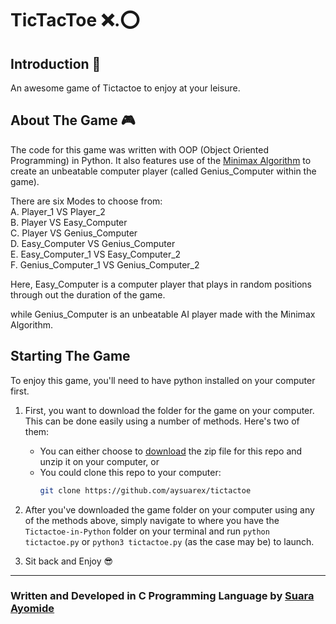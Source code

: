 # TicTacToe  ❌.⭕

## Introduction 👀

An awesome game of Tictactoe to enjoy at your leisure.

## About The Game 🎮
The code for this game was written with OOP (Object Oriented Programming)
 in Python. It also features use of the
 [Minimax Algorithm](https://en.wikipedia.org/wiki/Minimax) to create
 an unbeatable computer player (called Genius_Computer within the game).

There are six Modes to choose from:\
A. Player_1 VS Player_2\
B. Player VS Easy_Computer\
C. Player VS Genius_Computer\
D. Easy_Computer VS Genius_Computer\
E. Easy_Computer_1 VS Easy_Computer_2\
F. Genius_Computer_1 VS Genius_Computer_2

Here, Easy_Computer is a computer player that plays in random positions 
 through out the duration of the game. 

while Genius_Computer is an unbeatable AI player made with the Minimax Algorithm.


## Starting The Game

To enjoy this game, you'll need to have python installed on your computer first.

1. First, you want to download the folder for the game on your computer. This can be done easily using a number of methods. Here's two of them: 
   * You can either choose to [download](https://github.com/Aysuarex/TicTacToe/archive/refs/heads/main.zip)
   the zip file for this repo and unzip it on your computer, or 
   * You could clone this repo to your computer:
        ```bash
        git clone https://github.com/aysuarex/tictactoe
        ```
   
2. After you've downloaded the game folder on your computer using any of the methods above, simply navigate to where you have the `Tictactoe-in-Python` folder on your terminal and run `python tictactoe.py` or `python3 tictactoe.py` (as the case may be) to launch.

3. Sit back and Enjoy 😎

---
### Written and Developed in C Programming Language by [**Suara Ayomide**](https://twitter.com/aysuarex)
